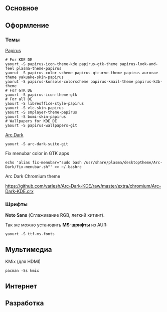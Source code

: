## Основное

## Оформление

### Темы

[Papirus](https://github.com/varlesh/papirus-suite)
```
# For KDE DE
yaourt -S papirus-icon-theme-kde papirus-gtk-theme papirus-look-and-feel plasma-theme-papirus
yaorut -S papirus-color-scheme papirus-qtcurve-theme papirus-aurorae-theme yakuake-skin-papirus
yaorut -S papirus-konsole-colorscheme papirus-kmail-theme papirus-k3b-theme
# For GTK DE
yaourt -S papirus-icon-theme-gtk
# For all DE
yaourt -S libreoffice-style-papirus
yaourt -S vlc-skin-papirus
yaourt -S smplayer-theme-papirus
yaourt -S bomi-skin-papirus
# Wallpapers for KDE DE
yaourt -S papirus-wallpapers-git
```
[Arc Dark](https://github.com/varlesh/Arc-Dark-KDE)
```
yaourt -S arc-dark-suite-git
```
Fix menubar color in GTK apps
```
echo 'alias fix-menubar="sudo bash /usr/share/plasma/desktoptheme/Arc-Dark/fix-menubar.sh"' >> ~/.bashrc
```
Arc Dark Chromium theme

https://github.com/varlesh/Arc-Dark-KDE/raw/master/extra/chromium/Arc-Dark-KDE.crx


### Шрифты

**Noto Sans** (Сглаживание RGB, легкий хитинг).

Так же можно установить **MS-шрифты** из AUR:
```
yaourt -S ttf-ms-fonts
```

## Мультимедиа

KMix (для HDMI)
```
pacman -Ss kmix
```

## Интернет

## Разработка
